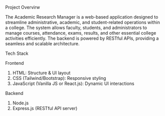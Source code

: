 Project Overvirw

The Academic Research Manager is a web-based application designed to streamline administrative, academic, and student-related operations within a college. 
The system allows faculty, students, and administrators to manage courses, attendance, exams, results, and other essential college activities efficiently. 
The backend is powered by RESTful APIs, providing a seamless and scalable architecture.

Tech Stack

Frontend
1. HTML: Structure & UI layout
2. CSS (Tailwind/Bootstrap): Responsive styling
3. JavaScript (Vanilla JS or React.js): Dynamic UI interactions
   
Backend
1. Node.js
2. Express.js (RESTful API server)
